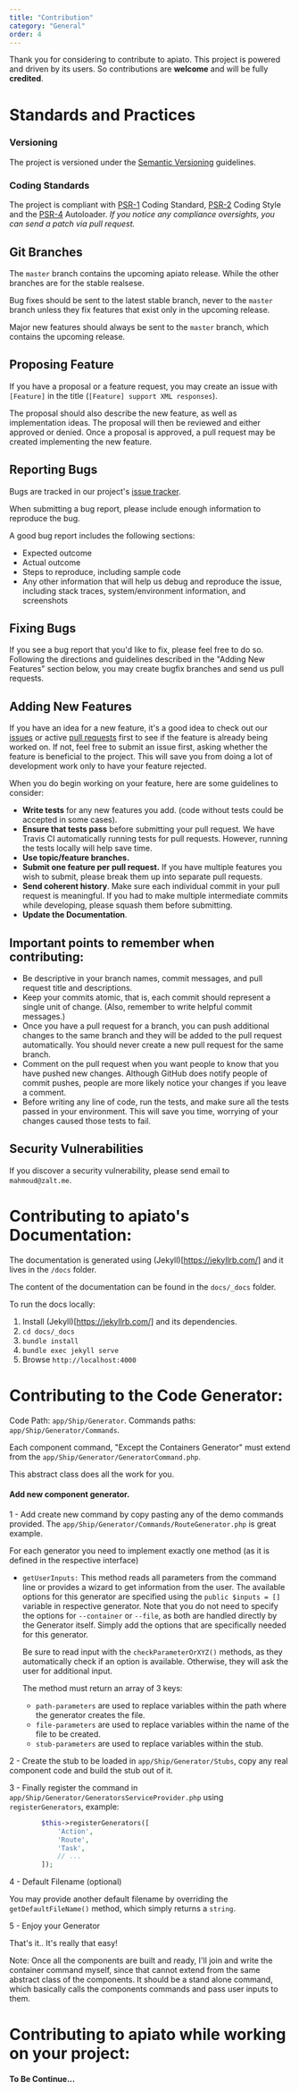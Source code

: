 ```yaml
---
title: "Contribution"
category: "General"
order: 4
---
```



Thank you for considering to contribute to apiato. This project is powered and driven by its users. So contributions are **welcome** and will be fully **credited**.



# Standards and Practices

### Versioning

The project is versioned under the [Semantic Versioning](http://semver.org/) guidelines.



### Coding Standards

The project is compliant with [PSR-1](https://github.com/php-fig/fig-standards/blob/master/accepted/PSR-1-basic-coding-standard.md) Coding Standard,
[PSR-2](https://github.com/php-fig/fig-standards/blob/master/accepted/PSR-2-coding-style-guide.md) Coding Style
and the [PSR-4](https://github.com/php-fig/fig-standards/blob/master/accepted/PSR-4-autoloader.md) Autoloader.
*If you notice any compliance oversights, you can send a patch via pull request.*



## Git Branches

The `master` branch contains the upcoming apiato release. While the other branches are for the stable realsese.

Bug fixes should be sent to the latest stable branch, never to the `master` branch unless they fix features that exist only in the upcoming release.

Major new features should always be sent to the `master` branch, which contains the upcoming release.



## Proposing Feature

If you have a proposal or a feature request, you may create an issue with `[Feature]` in the title (`[Feature] support XML responses`).

The proposal should also describe the new feature, as well as implementation ideas.
The proposal will then be reviewed and either approved or denied.
Once a proposal is approved, a pull request may be created implementing the new feature.


## Reporting Bugs

Bugs are tracked in our project's [issue tracker](https://github.com/apiato/apiato/issues).

When submitting a bug report, please include enough information to reproduce the bug.

A good bug report includes the following sections:

* Expected outcome
* Actual outcome
* Steps to reproduce, including sample code
* Any other information that will help us debug and reproduce the issue, including stack traces, system/environment information, and screenshots


## Fixing Bugs

If you see a bug report that you'd like to fix,
please feel free to do so.
Following the directions and guidelines described in the "Adding New Features" section below, you may create bugfix branches and send us pull requests.



## Adding New Features

If you have an idea for a new feature, it's a good idea to check out our [issues](https://github.com/apiato/apiato/issues) or active [pull requests](https://github.com/apiato/apiato/pulls) first to see if the feature is already being worked on. If not, feel free to submit an issue first, asking whether the feature is beneficial to the project. This will save you from doing a lot of development work only to have your feature rejected.

When you do begin working on your feature, here are some guidelines to consider:

* **Write tests** for any new features you add. (code without tests could be accepted in some cases).
* **Ensure that tests pass** before submitting your pull request. We have Travis CI automatically running tests for pull requests. However, running the tests locally will help save time.
* **Use topic/feature branches.**
* **Submit one feature per pull request.** If you have multiple features you wish to submit, please break them up into separate pull requests.
* **Send coherent history**. Make sure each individual commit in your pull request is meaningful. If you had to make multiple intermediate commits while developing, please squash them before submitting.
* **Update the Documentation**.




## Important points to remember when contributing:

- Be descriptive in your branch names, commit messages, and pull request title and descriptions.
- Keep your commits atomic, that is, each commit should represent a single unit of change. (Also, remember to write helpful commit messages.)
- Once you have a pull request for a branch, you can push additional changes to the same branch and they will be added to the pull request automatically. You should never create a new pull request for the same branch.
- Comment on the pull request when you want people to know that you have pushed new changes. Although GitHub does notify people of commit pushes, people are more likely notice your changes if you leave a comment.
- Before writing any line of code, run the tests, and make sure all the tests passed in your environment. This will save you time, worrying of your changes caused those tests to fail.




## Security Vulnerabilities

If you discover a security vulnerability, please send email to `mahmoud@zalt.me`.



# Contributing to apiato's Documentation:

The documentation is generated using (Jekyll)[https://jekyllrb.com/] and it lives in the `/docs` folder. 

The content of the documentation can be found in the `docs/_docs` folder.

To run the docs locally: 

1. Install (Jekyll)[https://jekyllrb.com/] and its dependencies.
2. `cd docs/_docs`
3. `bundle install`
4. `bundle exec jekyll serve`
5. Browse `http://localhost:4000`



# Contributing to the Code Generator:

Code Path: `app/Ship/Generator`.
Commands paths: `app/Ship/Generator/Commands`.

Each component command, "Except the Containers Generator" must extend from the `app/Ship/Generator/GeneratorCommand.php`.

This abstract class does all the work for you.

#### Add new component generator.

1 - Add create new command by copy pasting any of the demo commands provided. The `app/Ship/Generator/Commands/RouteGenerator.php` is great example.

For each generator you need to implement exactly one method (as it is defined in the respective interface)

- `getUserInputs:` 
    This method reads all parameters from the command line or provides a wizard to get information from the user.
    The available options for this generator are specified using the `public $inputs = []` variable in respective generator.
    Note that you do not need to specify the options for `--container` or `--file`, as both are handled directly by the 
    Generator itself. Simply add the options that are specifically needed for this generator.
    
    Be sure to read input with the `checkParameterOrXYZ()` methods, as they automatically check if an option is available. 
    Otherwise, they will ask the user for additional input.
    
    The method must return an array of 3 keys:
  - `path-parameters` are used to replace variables within the path where the generator creates the file.
  - `file-parameters` are used to replace variables within the name of the file to be created.
  - `stub-parameters` are used to replace variables within the stub.
  

2 - Create the stub to be loaded in `app/Ship/Generator/Stubs`, copy any real component code and build the stub out of it.

3 - Finally register the command in `app/Ship/Generator/GeneratorsServiceProvider.php` using `registerGenerators`, example:

```php
        $this->registerGenerators([
            'Action',
            'Route',
            'Task',
            // ...
        ]);
```

4 - Default Filename (optional)

You may provide another default filename by overriding the `getDefaultFileName()` method, which simply returns a `string`.

5 - Enjoy your Generator

That's it.. It's really that easy!

Note: Once all the components are built and ready,
I'll join and write the container command myself, since that cannot extend from the same abstract class of the components.
It should be a stand alone command, which basically calls the components commands and pass user inputs to them.



# Contributing to apiato while working on your project:

#### To Be Continue...


